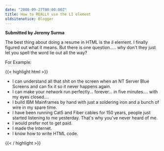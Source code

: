 ```yaml
---
date: "2000-09-27T00:00:00Z"
title: How to REALLY use the LI element
oldsitenotice: Blogger
---
```

**Submitted by Jeremy Surma**

The best thing about doing a resume in HTML is the _li_ element. I finally figured out what it means. But there is one question..... why don't they just let you spell the word lie out all the way?

For Example: 

{{< highlight html >}}
<ul>
<li>I can understand all that shit on the screen when an NT Server Blue Screens and can fix it so it never happens again.</li>
<li>I can make your network run perfectly... forever... in five minutes.... with my eyes closed....</li>
<li>I build IBM Mainframes by hand with just a soldering iron and a bunch of wire in my spare time.</li>
<li>I have been running Cat5 and Fiber cables for 150 years, people just started listening to me yesterday. That's why you've never heard of me.</li>
<li>I would prefer not to get paid.</li>
<li>I made the Internet.</li>
<li>I know how to write HTML code.</li>
</ul>
{{< / highlight >}}
